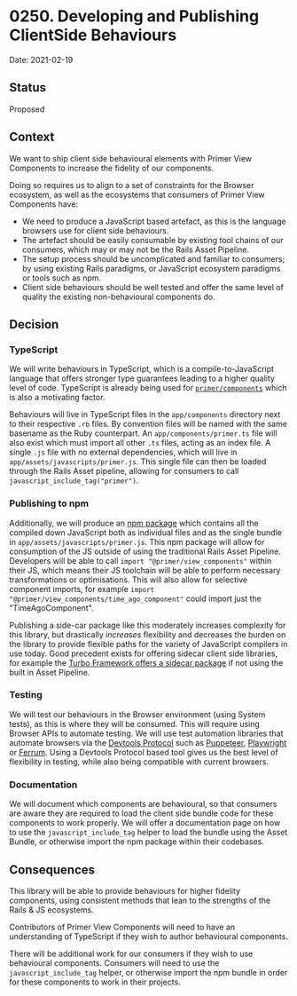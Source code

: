 # 0250. Developing and Publishing ClientSide Behaviours

Date: 2021-02-19

## Status

Proposed

## Context

We want to ship client side behavioural elements with Primer View Components to increase the fidelity of our components. 

Doing so requires us to align to a set of constraints for the Browser ecosystem, as well as the ecosystems that consumers of Primer View Components have:

 - We need to produce a JavaScript based artefact, as this is the language browsers use for client side behaviours.
 - The artefact should be easily consumable by existing tool chains of our consumers, which may or may not be the Rails Asset Pipeline.
 - The setup process should be uncomplicated and familiar to consumers; by using existing Rails paradigms, or JavaScript ecosystem paradigms or tools such as npm.
 - Client side behaviours should be well tested and offer the same level of quality the existing non-behavioural components do.

## Decision

### TypeScript

We will write behaviours in TypeScript, which is a compile-to-JavaScript language that offers stronger type guarantees leading to a higher quality level of code. TypeScript is already being used for [`primer/components`](https://github.com/primer/components) which is also a motivating factor.

Behaviours will live in TypeScript files in the `app/components` directory next to their respective `.rb` files. By convention files will be named with the same basename as the Ruby counterpart. An `app/components/primer.ts` file will also exist which must import all other `.ts` files, acting as an index file. A single `.js` file with no external dependencies, which will live in `app/assets/javascripts/primer.js`. This single file can then be loaded through the Rails Asset pipeline, allowing for consumers to call `javascript_include_tag("primer")`.

### Publishing to npm

Additionally, we will produce an [npm package](https://www.npmjs.com/) which contains all the compiled down JavaScript both as individual files and as the single bundle in `app/assets/javascripts/primer.js`. This npm package will allow for consumption of the JS outside of using the traditional Rails Asset Pipeline. Developers will be able to call `import "@primer/view_components"` within their JS, which means their JS toolchain will be able to perform necessary transformations or optimisations. This will also allow for selective component imports, for example `import "@primer/view_components/time_ago_component"` could import just the "TimeAgoComponent".

Publishing a side-car package like this moderately increases complexity for this library, but drastically _increases_ flexibility and decreases the burden on the library to provide flexible paths for the variety of JavaScript compilers in use today. Good precedent exists for offering sidecar client side libraries, for example the [Turbo Framework offers a sidecar package](https://github.com/hotwired/turbo-rails#installation) if not using the built in Asset Pipeline.

### Testing

We will test our behaviours in the Browser environment (using System tests), as this is where they will be consumed. This will require using Browser APIs to automate testing. We will use test automation libraries that automate browsers via the [Devtools Protocol](https://chromedevtools.github.io/devtools-protocol/) such as [Puppeteer](https://pptr.dev/), [Playwright](https://playwright.dev/) or [Ferrum](https://ferrum.rocks/). Using a Devtools Protocol based tool gives us the best level of flexibility in testing, while also being compatible with current browsers.

### Documentation

We will document which components are behavioural, so that consumers are aware they are required to load the client side bundle code for these components to work properly. We will offer a documentation page on how to use the `javascript_include_tag` helper to load the bundle using the Asset Bundle, or otherwise import the npm package within their codebases.

## Consequences

This library will be able to provide behaviours for higher fidelity components, using consistent methods that lean to the strengths of the Rails & JS ecosystems.

Contributors of Primer View Components will need to have an understanding of TypeScript if they wish to author behavioural components.

There will be additional work for our consumers if they wish to use behavioural components. Consumers will need to use the `javascript_include_tag` helper, or otherwise import the npm bundle in order for these components to work in their projects.
